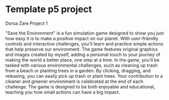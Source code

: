 # Template p5 project

Dorsa Zare
Project 1

"Save the Environment" is a fun simulation game designed to show you just how easy it is to make a positive impact on our planet. With user-friendly controls and interactive challenges, you'll learn and practice simple actions that help preserve our environment. The game features original graphics and images created by myself, adding a personal touch to your journey of making the world a better place, one step at a time.
In the game, you'll be tasked with various environmental challenges, such as cleaning up trash from a beach or planting trees in a garden. By clicking, dragging, and releasing, you can easily pick up trash or plant trees. Your contribution to a cleaner and greener environment is celebrated at the end of each challenge. The game is designed to be both enjoyable and educational, teaching you how small actions can have a big impact.
